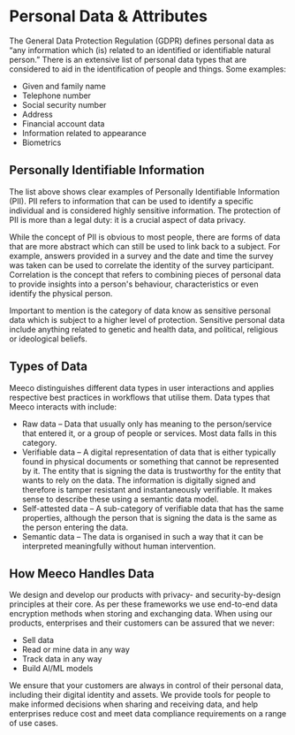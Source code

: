 # Personal Data & Attributes

The General Data Protection Regulation (GDPR) defines personal data as “any information which (is) related to an identified or identifiable natural person.” There is an extensive list of personal data types that are considered to aid in the identification of people and things. Some examples:

* Given and family name
* Telephone number
* Social security number
* Address
* Financial account data
* Information related to appearance
* Biometrics

## Personally Identifiable Information
The list above shows clear examples of Personally Identifiable Information (PII). PII refers to information that can be used to identify a specific individual and is considered highly sensitive information. The protection of PII is more than a legal duty: it is a crucial aspect of data privacy.

While the concept of PII is obvious to most people, there are forms of data that are more abstract which can still be used to link back to a subject. For example, answers provided in a survey and the date and time the survey was taken can be used to correlate the identity of the survey participant. Correlation is the concept that refers to combining pieces of personal data to provide insights into a person's behaviour, characteristics or even identify the physical person.

Important to mention is the category of data know as sensitive personal data which is subject to a higher level of protection. Sensitive personal data include anything related to genetic and health data, and political, religious or ideological beliefs.

## Types of Data
Meeco distinguishes different data types in user interactions and applies respective best practices in workflows that utilise them. Data types that Meeco interacts with include:

* Raw data – Data that usually only has meaning to the person/service that entered it, or a group of people or services. Most data falls in this category.
* Verifiable data – A digital representation of data that is either typically found in physical documents or something that cannot be represented by it. The entity that is signing the data is trustworthy for the entity that wants to rely on the data. The information is digitally signed and therefore is tamper resistant and instantaneously verifiable. It makes sense to describe these using a semantic data model.
* Self-attested data – A sub-category of verifiable data that has the same properties, although the person that is signing the data is the same as the person entering the data.
* Semantic data – The data is organised in such a way that it can be interpreted meaningfully without human intervention.

## How Meeco Handles Data
We design and develop our products with privacy- and security-by-design principles at their core. As per these frameworks we use end-to-end data encryption methods when storing and exchanging data. When using our products, enterprises and their customers can be assured that we never:

* Sell data
* Read or mine data in any way
* Track data in any way
* Build AI/ML models

We ensure that your customers are always in control of their personal data, including their digital identity and assets. We provide tools for people to make informed decisions when sharing and receiving data, and help enterprises reduce cost and meet data compliance requirements on a range of use cases.

